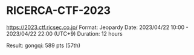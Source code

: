 # RICERCA-CTF-2023

https://2023.ctf.ricsec.co.jp/
Format: Jeopardy
Date: 2023/04/22 10:00 - 2023/04/22 22:00 (UTC+9)
Duration: 12 hours

Result: gongqi: 589 pts (57th)
